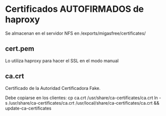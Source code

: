 Certificados AUTOFIRMADOS de haproxy
=================================

Se almacenan en el servidor NFS en /exports/migasfree/certificates/

cert.pem 
------------
Lo utiliza haproxy para hacer el SSL en el modo manual

ca.crt
-------
Certificado de la Autoridad Certificadora Fake.


Debe copiarse en los clientes: 
    cp ca.crt /usr/share/ca-certificates/ca.crt
    ln -s /usr/share/ca-certificates/ca.crt /usr/local/share/ca-certificates/ca.crt && \
    update-ca-certificates
